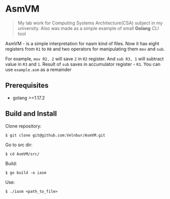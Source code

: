 # AsmVM
> My lab work for Computing Systems Architecture(CSA) subject in my university.
> Also was made as a simple example of small **Golang** _CLI_ tool

AsmVM - is a simple interpretation for nasm kind of files. 
Now it has eight registers from `R1` to `R8` and two operators
for manipulating them `mov` and `sub`.

For example, `mov R2, 2` will save `2` in `R2` register. And `sub R3, 1`
will subtract value in `R3` and `1`. Result of `sub` saves in accumulator
register - `R1`. You can use `example.asm` as a remainder

## Prerequisites

- golang >=1.17.2

## Build and Install
Clone repository:
```shell
$ git clone git@github.com:Velnbur/AsmVM.git
```

Go to src dir:
```shell
$ cd AsmVM/src/
```

Build:
```shell
$ go build -o iasm
```

Use:
```shell
$ ./iasm <path_to_file>
```
